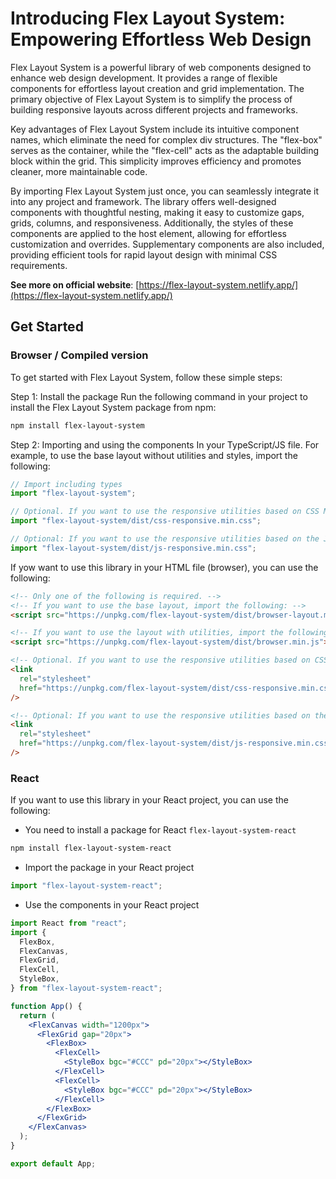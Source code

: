 # Introducing Flex Layout System: Empowering Effortless Web Design

Flex Layout System is a powerful library of web components designed to enhance web design development. It provides a range of flexible components for effortless layout creation and grid implementation. The primary objective of Flex Layout System is to simplify the process of building responsive layouts across different projects and frameworks.

Key advantages of Flex Layout System include its intuitive component names, which eliminate the need for complex div structures. The "flex-box" serves as the container, while the "flex-cell" acts as the adaptable building block within the grid. This simplicity improves efficiency and promotes cleaner, more maintainable code.

By importing Flex Layout System just once, you can seamlessly integrate it into any project and framework. The library offers well-designed components with thoughtful nesting, making it easy to customize gaps, grids, columns, and responsiveness. Additionally, the styles of these components are applied to the host element, allowing for effortless customization and overrides. Supplementary components are also included, providing efficient tools for rapid layout design with minimal CSS requirements.

**See more on official website**: [https://flex-layout-system.netlify.app/](https://flex-layout-system.netlify.app/)

## Get Started

### Browser / Compiled version

To get started with Flex Layout System, follow these simple steps:

Step 1: Install the package Run the following command in your project to install the Flex Layout System package from npm:

```bash
npm install flex-layout-system
```

Step 2: Importing and using the components In your TypeScript/JS file. For example, to use the base layout without utilities and styles, import the following:

```js
// Import including types
import "flex-layout-system";

// Optional. If you want to use the responsive utilities based on CSS Media Queries, import the following:
import "flex-layout-system/dist/css-responsive.min.css";

// Optional: If you want to use the responsive utilities based on the JavaScript system using the flex-media component, import the following:
import "flex-layout-system/dist/js-responsive.min.css";
```

If yow want to use this library in your HTML file (browser), you can use the following:

```html
<!-- Only one of the following is required. -->
<!-- If you want to use the base layout, import the following: -->
<script src="https://unpkg.com/flex-layout-system/dist/browser-layout.min.js"></script>

<!-- If you want to use the layout with utilities, import the following: -->
<script src="https://unpkg.com/flex-layout-system/dist/browser.min.js"></script>

<!-- Optional. If you want to use the responsive utilities based on CSS Media Queries, import the following: -->
<link
  rel="stylesheet"
  href="https://unpkg.com/flex-layout-system/dist/css-responsive.min.css"
/>

<!-- Optional: If you want to use the responsive utilities based on the JavaScript system using the flex-media component, import the following: -->
<link
  rel="stylesheet"
  href="https://unpkg.com/flex-layout-system/dist/js-responsive.min.css"
/>
```

### React

If you want to use this library in your React project, you can use the following:

- You need to install a package for React `flex-layout-system-react`

```bash
npm install flex-layout-system-react
```

- Import the package in your React project

```js
import "flex-layout-system-react";
```

- Use the components in your React project

```jsx
import React from "react";
import {
  FlexBox,
  FlexCanvas,
  FlexGrid,
  FlexCell,
  StyleBox,
} from "flex-layout-system-react";

function App() {
  return (
    <FlexCanvas width="1200px">
      <FlexGrid gap="20px">
        <FlexBox>
          <FlexCell>
            <StyleBox bgc="#CCC" pd="20px"></StyleBox>
          </FlexCell>
          <FlexCell>
            <StyleBox bgc="#CCC" pd="20px"></StyleBox>
          </FlexCell>
        </FlexBox>
      </FlexGrid>
    </FlexCanvas>
  );
}

export default App;
```
